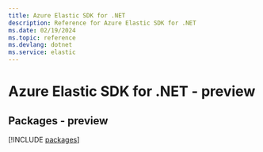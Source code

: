 ```yaml
---
title: Azure Elastic SDK for .NET
description: Reference for Azure Elastic SDK for .NET
ms.date: 02/19/2024
ms.topic: reference
ms.devlang: dotnet
ms.service: elastic
---
```

# Azure Elastic SDK for .NET - preview
## Packages - preview
[!INCLUDE [packages](elastic-index.md)]